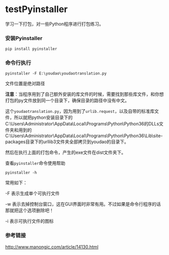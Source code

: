# testPyinstaller
学习一下打包，对一些Python程序进行打包练习。

### 安装Pyinstaller

```python
pip install pyinstaller
```

### 命令行执行

```shell
pyinstaller -F E:\youdao\youdaotranslation.py  
```

文件位置是绝对路径

**注意**：当程序用到了自己额外安装的库文件的时候，需要找到那些库文件，和你想打包的py文件放到同一个目录下，确保目录的路径中没有中文。

这个`youdaotranslation.py`，因为用到了`urlib.request`，以及自带的标准库文件，所以就把python安装目录下的C:\Users\Administrator\AppData\Local\Programs\Python\Python36的DLLs文件夹和用到的C:\Users\Administrator\AppData\Local\Programs\Python\Python36\Lib\site-packages目录下的urllib3文件夹全部拷贝到youdao的目录下。

然后在执行上面的打包命令，产生的exe文件在dist文件夹下。

查看`pyinstaller`命令使用帮助

```shell
pyinstaller -h 
```

常用如下：

-F 表示生成单个可执行文件

-w 表示去掉控制台窗口，这在GUI界面时非常有用。不过如果是命令行程序的话那就把这个选项删除吧！

-i 表示可执行文件的图标

### 参考链接

http://www.manongjc.com/article/14130.html